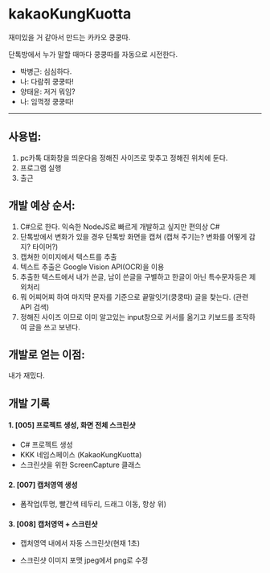 # kakaoKungKuotta
재미있을 거 같아서 만드는 카카오 쿵쿵따.

단톡방에서 누가 말할 때마다 쿵쿵따를 자동으로 시전한다.
- 박병근: 심심하다.
- 나: 다람쥐 쿵쿵따!
- 양태윤: 저거 뭐임?
- 나: 임꺽정 쿵쿵따!

---

## 사용법:
1. pc카톡 대화창을 띄운다음 정해진 사이즈로 맞추고 정해진 위치에 둔다.
2. 프로그램 실행
3. 출근

## 개발 예상 순서:
1. C#으로 한다. 익숙한 NodeJS로 빠르게 개발하고 싶지만 편의상 C#
2. 단톡방에서 변화가 있을 경우 단톡방 화면을 캡쳐 (캡쳐 주기는? 변화를 어떻게 감지? 타이머?)
3. 캡쳐한 이미지에서 텍스트를 추출
4. 텍스트 추출은 Google Vision API(OCR)을 이용
5. 추출한 텍스트에서 내가 쓴글, 남이 쓴글을 구별하고 한글이 아닌 특수문자등은 제외처리
6. 뭐 어찌어찌 하여 마지막 문자를 기준으로 끝말잇기(쿵쿵따) 글을 찾는다. (관련 API 검색)
7. 정해진 사이즈 이므로 이미 알고있는 input창으로 커서를 옮기고 키보드를 조작하여 글을 쓰고 보낸다.

## 개발로 얻는 이점:
내가 재밌다.

## 개발 기록
#### 1. [005] 프로젝트 생성, 화면 전체 스크린샷
- C# 프로젝트 생성
- KKK 네임스페이스 (KakaoKungKuotta)
- 스크린샷을 위한 ScreenCapture 클래스

#### 2. [007] 캡처영역 생성

- 폼작업(투명, 빨간색 테두리, 드래그 이동, 항상 위)

#### 3. [008] 캡처영역 + 스크린샷

- 캡처영역 내에서 자동 스크린샷(현재 1초)

- 스크린샷 이미지 포맷 jpeg에서 png로 수정